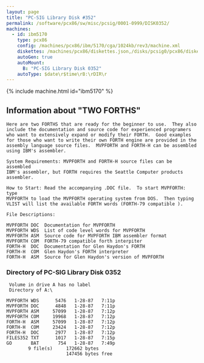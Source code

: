 ```yaml
---
layout: page
title: "PC-SIG Library Disk #352"
permalink: /software/pcx86/sw/misc/pcsig/0001-0999/DISK0352/
machines:
  - id: ibm5170
    type: pcx86
    config: /machines/pcx86/ibm/5170/cga/1024kb/rev3/machine.xml
    diskettes: /machines/pcx86/diskettes.json,/disks/pcsig0/pcx86/diskettes.json
    autoGen: true
    autoMount:
      B: "PC-SIG Library Disk 0352"
    autoType: $date\r$time\rB:\rDIR\r
---
```


{% include machine.html id="ibm5170" %}

## Information about "TWO FORTHS"

    Here are two FORTHS that are ready for the beginner to use.  They also
    include the documentation and source code for experienced programers
    who want to extensively expand or modify their FORTH.  Good examples
    for those who want to write their own FORTH engine are provided in the
    assembly language source files.  MVPFORTH and FORTH-H can be assembled
    using IBM's assembler.
    
    System Requirements: MVPFORTH and FORTH-H source files can be assembled
    IBM's assembler, but FORTH requires the Seattle Computer products
    assembler.
    
    How to Start: Read the accompanying .DOC file.  To start MVPFORTH: type
    MVPFORTH to load the MVPFORTH operating system from DOS.  Then typing
    VLIST will list the available FORTH words (FORTH-79 compatible ).
    
    File Descriptions:
    
    MVPFORTH DOC  Documentation for MVPFORTH
    MVPFORTH WDS  List of code level words for MVPFORTH
    MVPFORTH ASM  Source code for MVPFORTH IBM assembler format
    MVPFORTH COM  FORTH-79 compatible forth interpiter
    FORTH-H  DOC  Documentation for Glen Haydon's FORTH
    FORTH-H  COM  Glen Haydon's FORTH interpreter
    FORTH-H  ASM  Source for Glen Haydon's version of MVPFORTH

### Directory of PC-SIG Library Disk 0352

     Volume in drive A has no label
     Directory of A:\

    MVPFORTH WDS      5476   1-28-87   7:11p
    MVPFORTH DOC      4848   1-28-87   7:11p
    MVPFORTH ASM     57099   1-28-87   7:12p
    MVPFORTH COM     19968   1-28-87   7:12p
    FORTH-H  ASM     57099   1-28-87   7:12p
    FORTH-H  COM     23424   1-28-87   7:12p
    FORTH-H  DOC      2977   1-28-87   7:12p
    FILES352 TXT      1017   1-28-87   7:15p
    GO       BAT       754   1-28-87   7:49p
            9 file(s)     172662 bytes
                          147456 bytes free
